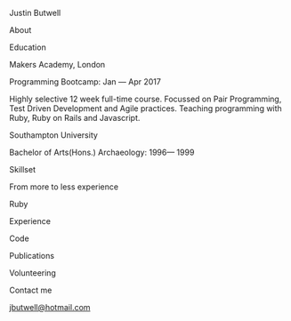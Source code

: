 
Justin Butwell

About


Education

Makers Academy, London

Programming Bootcamp: Jan — Apr 2017

Highly selective 12 week full-time course.
Focussed on Pair Programming, Test Driven Development and Agile practices.
Teaching programming with Ruby, Ruby on Rails and Javascript.

Southampton University

Bachelor of Arts(Hons.) Archaeology: 1996— 1999

Skillset

From more to less experience

Ruby


Experience


Code


Publications


Volunteering


Contact me

jbutwell@hotmail.com
